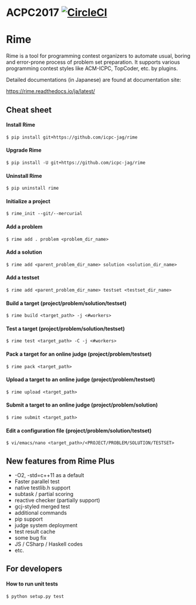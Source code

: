 # ACPC2017 [![CircleCI](https://circleci.com/gh/satellitex/acpc2017/tree/master.svg?style=svg&circle-token=70b5b30e6f74f12a996aa2fd69abd69f1a01ec19)](https://circleci.com/gh/satellitex/acpc2017/tree/master)

Rime
====

Rime is a tool for programming contest organizers to automate usual, boring and error-prone process of problem set preparation.
It supports various programming contest styles like ACM-ICPC, TopCoder, etc. by plugins.

Detailed documentations (in Japanese) are found at documentation site:

https://rime.readthedocs.io/ja/latest/


Cheat sheet
-----------

#### Install Rime

```
$ pip install git+https://github.com/icpc-jag/rime
```

#### Upgrade Rime

```
$ pip install -U git+https://github.com/icpc-jag/rime
```

#### Uninstall Rime

```
$ pip uninstall rime
```

#### Initialize a project

```
$ rime_init --git/--mercurial
```

#### Add a problem

```
$ rime add . problem <problem_dir_name>
```

#### Add a solution

```
$ rime add <parent_problem_dir_name> solution <solution_dir_name>
```

#### Add a testset

```
$ rime add <parent_problem_dir_name> testset <testset_dir_name>
```

#### Build a target (project/problem/solution/testset)

```
$ rime build <target_path> -j <#workers>
```

#### Test a target (project/problem/solution/testset)

```
$ rime test <target_path> -C -j <#workers>
```

#### Pack a target for an online judge (project/problem/testset)

```
$ rime pack <target_path>
```

#### Upload a target to an online judge (project/problem/testset)

```
$ rime upload <target_path>
```

#### Submit a target to an online judge (project/problem/solution)

```
$ rime submit <target_path>
```

#### Edit a configuration file (project/problem/solution/testset)

```
$ vi/emacs/nano <target_path>/<PROJECT/PROBLEM/SOLUTION/TESTSET>
```


New features from Rime Plus
---------------------------

* -O2, -std=c++11 as a default
* Faster parallel test
* native testlib.h support
* subtask / partial scoring
* reactive checker (partially support)
* gcj-styled merged test
* additional commands
* pip support
* judge system deployment
* test result cache
* some bug fix
* JS / CSharp / Haskell codes
* etc.


For developers
--------------

#### How to run unit tests

```
$ python setup.py test
```
